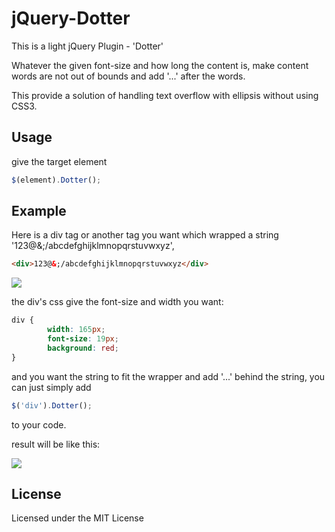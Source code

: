 jQuery-Dotter
=============

This is a light jQuery Plugin - 'Dotter'

Whatever the given font-size and how long the content is, make content words are not out of bounds and add '...' after the words.

This provide a solution of handling text overflow with ellipsis without using CSS3.

Usage
-----

give the target element 

```JavaScript
$(element).Dotter();
```


Example
------
Here is a div tag or another tag you want which wrapped a string '123@&;/abcdefghijklmnopqrstuvwxyz',
```html
<div>123@&;/abcdefghijklmnopqrstuvwxyz</div>
```
![](https://raw.github.com/tom76kimo/jQuery-Dotter/master/wiki/images/1.jpg)

 the div's css give the font-size and width you want:
```css
div {
	    width: 165px;
		font-size: 19px;
		background: red;
}
```
and you want the string to fit the wrapper and add '...' behind the string, you can just simply add

```JavaScript
$('div').Dotter();
```
to your code.

result will be like this:

![](https://raw.github.com/tom76kimo/jQuery-Dotter/master/wiki/images/2.jpg)



License
-------

Licensed under the MIT License

